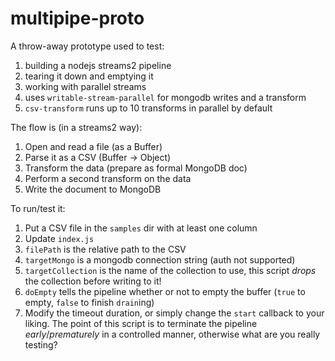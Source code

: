multipipe-proto
===============

A throw-away prototype used to test:

1. building a nodejs streams2 pipeline
2. tearing it down and emptying it
3. working with parallel streams
  1. uses `writable-stream-parallel` for mongodb writes and a transform
  2. `csv-transform` runs up to 10 transforms in parallel by default

The flow is (in a streams2 way):

1. Open and read a file (as a Buffer)
2. Parse it as a CSV (Buffer -> Object)
3. Transform the data (prepare as formal MongoDB doc)
4. Perform a second transform on the data
5. Write the document to MongoDB

To run/test it:

1. Put a CSV file in the `samples` dir with at least one column
2. Update `index.js`
  1. `filePath` is the relative path to the CSV
  2. `targetMongo` is a mongodb connection string (auth not supported)
  3. `targetCollection` is the name of the collection to use, this script _drops_ the collection before writing to it!
  4. `doEmpty` tells the pipeline whether or not to empty the buffer (`true` to empty, `false` to finish `drain`ing)
  5. Modify the timeout duration, or simply change the `start` callback to your liking. The point of this script is to terminate the pipeline _early_/_prematurely_ in a controlled manner, otherwise what are you really testing?

